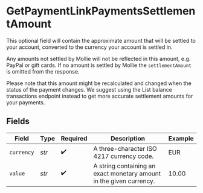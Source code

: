 # GetPaymentLinkPaymentsSettlementAmount

This optional field will contain the approximate amount that will be settled to your account, converted to the
currency your account is settled in.

Any amounts not settled by Mollie will not be reflected in this amount, e.g. PayPal or gift cards. If no amount is
settled by Mollie the `settlementAmount` is omitted from the response.

Please note that this amount might be recalculated and changed when the status of the payment changes. We suggest
using the List balance transactions endpoint instead to get more accurate settlement amounts for your payments.


## Fields

| Field                                                               | Type                                                                | Required                                                            | Description                                                         | Example                                                             |
| ------------------------------------------------------------------- | ------------------------------------------------------------------- | ------------------------------------------------------------------- | ------------------------------------------------------------------- | ------------------------------------------------------------------- |
| `currency`                                                          | *str*                                                               | :heavy_check_mark:                                                  | A three-character ISO 4217 currency code.                           | EUR                                                                 |
| `value`                                                             | *str*                                                               | :heavy_check_mark:                                                  | A string containing an exact monetary amount in the given currency. | 10.00                                                               |